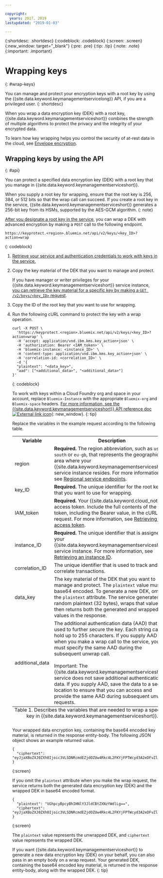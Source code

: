 ```yaml
---

copyright:
  years: 2017, 2019
lastupdated: "2019-01-03"

---
```


{:shortdesc: .shortdesc}
{:codeblock: .codeblock}
{:screen: .screen}
{:new_window: target="_blank"}
{:pre: .pre}
{:tip: .tip}
{:note: .note}
{:important: .important}

# Wrapping keys
{: #wrap-keys}

You can manage and protect your encryption keys with a root key by using the {{site.data.keyword.keymanagementservicelong}} API, if you are a privileged user.
{: shortdesc}

When you wrap a data encryption key (DEK) with a root key, {{site.data.keyword.keymanagementserviceshort}} combines the strength of multiple algorithms to protect the privacy and the integrity of your encrypted data.  

To learn how key wrapping helps you control the security of at-rest data in the cloud, see [Envelope encryption](/docs/services/key-protect/concepts/envelope-encryption.html).

## Wrapping keys by using the API
{: #api}

You can protect a specified data encryption key (DEK) with a root key that you manage in {{site.data.keyword.keymanagementserviceshort}}.

When you supply a root key for wrapping, ensure that the root key is 256, 384, or 512 bits so that the wrap call can succeed. If you create a root key in the service, {{site.data.keyword.keymanagementserviceshort}} generates a 256-bit key from its HSMs, supported by the AES-GCM algorithm.
{: note}

[After you designate a root key in the service](/docs/services/key-protect/create-root-keys.html), you can wrap a DEK with advanced encryption by making a `POST` call to the following endpoint.

```
https://keyprotect.<region>.bluemix.net/api/v2/keys/<key_ID>?action=wrap
```
{: codeblock}

1. [Retrieve your service and authentication credentials to work with keys in the service.](/docs/services/key-protect/access-api.html)

2. Copy the key material of the DEK that you want to manage and protect.

    If you have manager or writer privileges for your {{site.data.keyword.keymanagementserviceshort}} service instance, [you can retrieve the key material for a specific key by making a `GET /v2/keys/<key_ID>` request](/docs/services/key-protect/view-keys.html#api).

3. Copy the ID of the root key that you want to use for wrapping.

4. Run the following cURL command to protect the key with a wrap operation.

    ```cURL
    curl -X POST \
      'https://keyprotect.<region>.bluemix.net/api/v2/keys/<key_ID>?action=wrap' \
      -H 'accept: application/vnd.ibm.kms.key_action+json' \
      -H 'authorization: Bearer <IAM_token>' \
      -H 'bluemix-instance: <instance_ID>' \
      -H 'content-type: application/vnd.ibm.kms.key_action+json' \
      -H 'correlation-id: <correlation_ID>' \
      -d '{
      "plaintext": "<data_key>",
      "aad": ["<additional_data>", "<additional_data>"]
    }'
    ```
    {: codeblock}

    To work with keys within a Cloud Foundry org and space in your account, replace `Bluemix-Instance` with the appropriate `Bluemix-org` and `Bluemix-space` headers. [For more information, see the {{site.data.keyword.keymanagementserviceshort}} API reference doc ![External link icon](../../icons/launch-glyph.svg "External link icon")](https://{DomainName}/apidocs/key-protect){: new_window}.
    {: tip}

    Replace the variables in the example request according to the following table.

    <table>
      <tr>
        <th>Variable</th>
        <th>Description</th>
      </tr>
      <tr>
        <td><varname>region</varname></td>
        <td><strong>Required.</strong> The region abbreviation, such as <code>us-south</code> or <code>eu-gb</code>, that represents the geographic area where your {{site.data.keyword.keymanagementserviceshort}} service instance resides. For more information, see <a href="/docs/services/key-protect/regions.html#endpoints">Regional service endpoints</a>.</td>
      </tr>
      <tr>
        <td><varname>key_ID</varname></td>
        <td><strong>Required.</strong> The unique identifier for the root key that you want to use for wrapping.</td>
      </tr>
      <tr>
        <td><varname>IAM_token</varname></td>
        <td><strong>Required.</strong> Your {{site.data.keyword.cloud_notm}} access token. Include the full contents of the <code>IAM</code> token, including the Bearer value, in the cURL request. For more information, see <a href="/docs/services/key-protect/access-api.html#retrieve-token">Retrieving an access token</a>.</td>
      </tr>
      <tr>
        <td><varname>instance_ID</varname></td>
        <td><strong>Required.</strong> The unique identifier that is assigned to your {{site.data.keyword.keymanagementserviceshort}} service instance. For more information, see <a href="/docs/services/key-protect/access-api.html#retrieve-instance-ID">Retrieving an instance ID</a>.</td>
      </tr>
      <tr>
        <td><varname>correlation_ID</varname></td>
        <td>The unique identifier that is used to track and correlate transactions.</td>
      </tr>
      <tr>
        <td><varname>data_key</varname></td>
        <td>The key material of the DEK that you want to manage and protect. The <code>plaintext</code> value must be base64 encoded. To generate a new DEK, omit the <code>plaintext</code> attribute. The service generates a random plaintext (32 bytes), wraps that value, and then returns both the generated and wrapped values in the response.</td>
      </tr>
      <tr>
        <td><varname>additional_data</varname></td>
        <td>The additional authentication data (AAD) that is used to further secure the key. Each string can hold up to 255 characters. If you supply AAD when you make a wrap call to the service, you must specify the same AAD during the subsequent unwrap call.<br></br>Important: The {{site.data.keyword.keymanagementserviceshort}} service does not save additional authentication data. If you supply AAD, save the data to a secure location to ensure that you can access and provide the same AAD during subsequent unwrap requests.</td>
      </tr>
      <caption style="caption-side:bottom;">Table 1. Describes the variables that are needed to wrap a specified key in {{site.data.keyword.keymanagementserviceshort}}.</caption>
    </table>

    Your wrapped data encryption key, containing the base64 encoded key material, is returned in the response entity-body. The following JSON object shows an example returned value.

    ```
    {
      "ciphertext": "eyJjaXBoZXJ0ZXh0Ijoic3VLSDNRcmdEZjdOZUw4Rkc4L2FKYjFPTWcyd3A2eDFvZlA4MEc0Z1B2RmNrV2g3cUlidHphYXU0eHpKWWoxZyIsImhhc2giOiJiMmUyODdkZDBhZTAwZGZlY2Q3OGJmMDUxYmNmZGEyNWJkNGUzMjBkYjBhN2FjNzVhMWYzZmNkMDZlMjAzZWYxNWM5MTY4N2JhODg2ZWRjZGE2YWVlMzFjYzk2MjNkNjA5YTRkZWNkN2E5Y2U3ZDc5ZTRhZGY1MWUyNWFhYWM5MjhhNzg3NmZjYjM2NDFjNTQzMTZjMjMwOGY2MThlZGM2OTE3MjAyYjA5YTdjMjA2YzkxNTBhOTk1NmUxYzcxMTZhYjZmNmQyYTQ4MzZiZTM0NTk0Y2IwNzJmY2RmYTk2ZSJ9"
    }
    ```
    {:screen}
    
    If you omit the `plaintext` attribute when you make the wrap request, the service returns both the generated data encryption key (DEK) and the wrapped DEK in base64 encoded format.

    ```
    {
      "plaintext": "VGhpcyBpcyBhIHNlY3JldCBtZXNzYWdlLg==",
      "ciphertext": "eyJjaXBoZXJ0ZXh0Ijoic3VLSDNRcmdEZjdOZUw4Rkc4L2FKYjFPTWcyd3A2eDFvZlA4MEc0Z1B2RmNrV2g3cUlidHphYXU0eHpKWWoxZyIsImhhc2giOiJiMmUyODdkZDBhZTAwZGZlY2Q3OGJmMDUxYmNmZGEyNWJkNGUzMjBkYjBhN2FjNzVhMWYzZmNkMDZlMjAzZWYxNWM5MTY4N2JhODg2ZWRjZGE2YWVlMzFjYzk2MjNkNjA5YTRkZWNkN2E5Y2U3ZDc5ZTRhZGY1MWUyNWFhYWM5MjhhNzg3NmZjYjM2NDFjNTQzMTZjMjMwOGY2MThlZGM2OTE3MjAyYjA5YTdjMjA2YzkxNTBhOTk1NmUxYzcxMTZhYjZmNmQyYTQ4MzZiZTM0NTk0Y2IwNzJmY2RmYTk2ZSJ9"
    }
    ```
    {:screen}

    The <code>plaintext</code> value represents the unwrapped DEK, and <code>ciphertext</code> value represents the wrapped DEK.
    
    If you want {{site.data.keyword.keymanagementserviceshort}} to generate a new data encryption key (DEK) on your behalf, you can also pass in an empty body on a wrap request. Your generated DEK, containing the base64 encoded key material, is returned in the response entity-body, along with the wrapped DEK.
    {: tip}
    